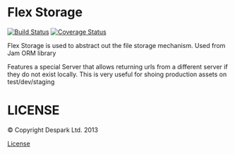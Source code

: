 Flex Storage
============

[![Build Status](https://travis-ci.org/OpenBuildings/flex-storage.png)](https://travis-ci.org/OpenBuildings/flex-storage)
[![Coverage Status](https://coveralls.io/repos/OpenBuildings/flex-storage/badge.png?branch=master)](https://coveralls.io/r/OpenBuildings/flex-storage?branch=master)

Flex Storage is used to abstract out the file storage mechanism. Used from Jam ORM library

Features a special Server that allows returning urls from a different server if they do not exist locally.
This is very useful for shoing production assets on test/dev/staging

LICENSE
=======

&copy; Copyright Despark Ltd. 2013

[License](http://github.com/openbuildings/flex-storage/blob/master/LICENSE)

